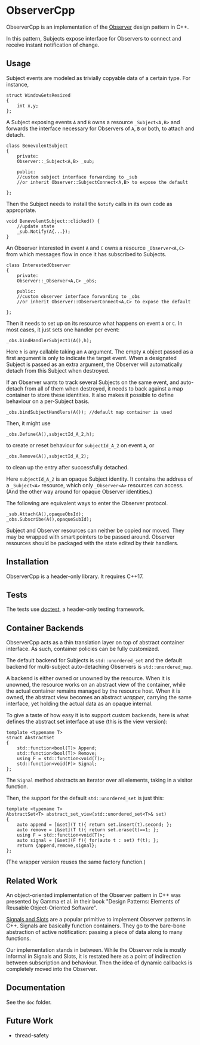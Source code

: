 # ObserverCpp

ObserverCpp is an implementation of the [Observer](https://en.wikipedia.org/wiki/Observer_pattern) design pattern in C++.

In this pattern, Subjects expose interface for Observers to connect and receive instant notification of change. 


## Usage

Subject events are modeled as trivially copyable data of a certain type. For instance,

    struct WindowGetsResized
    {
        int x,y;
    };

A Subject exposing events `A` and `B` owns a resource `_Subject<A,B>` and forwards the interface necessary for Observers of `A`, `B` or both, to attach
and detach.

    class BenevolentSubject
    {
        private:
        Observer::_Subject<A,B> _sub;

        public:
        //custom subject interface forwarding to _sub
        //or inherit Observer::SubjectConnect<A,B> to expose the default

    };

Then the Subject needs to install the `Notify` calls in its own code as appropriate.

    void BenevolentSubject::clicked() {
        //update state
        _sub.Notify(A{...});
    }

An Observer interested in event `A` and `C` owns a resource `_Observer<A,C>` from which messages flow in once it has subscribed
to Subjects. 

    class InterestedObserver
    {
        private:
        Observer::_Observer<A,C> _obs;

        public:
        //custom observer interface forwarding to _obs
        //or inherit Observer::ObserverConnect<A,C> to expose the default

    };

Then it needs to set up on its resource what happens on event `A` or `C`.
In most cases, it just sets one handler per event:

    _obs.bindHandlerSubject1(A(),h);

Here `h` is any callable taking an `A` argument. The empty `A` object passed as a first argument is only to indicate the target event.
When a designated Subject is passed as an extra argument, the Observer will automatically detach from this Subject when destroyed.

If an Observer wants to track several Subjects on the same event, and auto-detach from all of them when destroyed, 
it needs to back against a map container to store these identities. It also makes it possible to define behaviour on a per-Subject basis.

    _obs.bindSubjectHandlers(A()); //default map container is used

Then, it might use

    _obs.Define(A(),subjectId_A_2,h);

to create or reset behaviour for `subjectId_A_2` on event `A`, or

    _obs.Remove(A(),subjectId_A_2);

to clean up the entry after successfully detached.

Here `subjectId_A_2` is an opaque Subject identity. It contains the address of a `_Subject<A>` resource, which only `_Observer<A>` resources 
can access. (And the other way around for opaque Observer identities.)

The following are equivalent ways to enter the Observer protocol.

    _sub.Attach(A(),opaqueObsId);
    _obs.Subscribe(A(),opaqueSubId);

Subject and Observer resources can neither be copied nor moved. They may be wrapped with smart pointers to be passed around. 
Observer resources should be packaged with the state edited by their handlers.


## Installation

ObserverCpp is a header-only library. It requires C++17.


## Tests

The tests use [doctest](https://github.com/doctest/doctest), a header-only testing framework.


## Container Backends

ObserverCpp acts as a thin translation layer on top of abstract container interface. As such, container policies can be fully customized.

The default backend for Subjects is `std::unordered_set` and the default backend for multi-subject auto-detaching Observers is `std::unordered_map`.

A backend is either owned or unowned by the resource. When it is unowned, the resource works on an abstract view of the container, 
while the actual container remains managed by the resource host. When it is owned, the abstract view becomes an abstract *wrapper*, carrying the same
interface, yet holding the actual data as an opaque internal.

To give a taste of how easy it is to support custom backends, here is what defines the abstract set interface at use (this is the view version):

    template <typename T>
    struct AbstractSet
    {
        std::function<bool(T)> Append;
        std::function<bool(T)> Remove;
        using F = std::function<void(T)>;
        std::function<void(F)> Signal;
    };

The `Signal` method abstracts an iterator over all elements, taking in a visitor function.

Then, the support for the default `std::unordered_set` is just this:

    template <typename T>
    AbstractSet<T> abstract_set_view(std::unordered_set<T>& set)
    {
        auto append = [&set](T t){ return set.insert(t).second; };
        auto remove = [&set](T t){ return set.erase(t)==1; };
        using F = std::function<void(T)>;
        auto signal = [&set](F f){ for(auto t : set) f(t); };
        return {append,remove,signal};
    };

(The wrapper version reuses the same factory function.)


## Related Work

An object-oriented implementation of the Observer pattern in C++ was presented by Gamma et al. in their book 
"Design Patterns: Elements of Reusable Object-Oriented Software".

[Signals and Slots](https://en.wikipedia.org/wiki/Signals_and_slots) are a popular primitive to implement Observer patterns in C++.
Signals are basically function containers. They go to the bare-bone abstraction of active notification: passing a piece of data along to many functions.

Our implementation stands in between. While the Observer role is mostly informal in Signals and Slots, it is restated here as a point of indirection
between subscription and behaviour. Then the idea of dynamic callbacks is completely moved into the Observer.


## Documentation

See the `doc` folder.


## Future Work

- thread-safety
